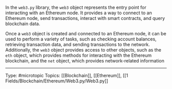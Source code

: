 In the `web3.py` library, the `web3` object represents the entry point for interacting with an Ethereum node. It provides a way to connect to an Ethereum node, send transactions, interact with smart contracts, and query blockchain data.

Once a `web3` object is created and connected to an Ethereum node, it can be used to perform a variety of tasks, such as checking account balances, retrieving transaction data, and sending transactions to the network. Additionally, the `web3` object provides access to other objects, such as the `eth` object, which provides methods for interacting with the Ethereum blockchain, and the `net` object, which provides network-related information
___
Type: #microtopic 
Topics: [[Blockchain]], [[Ethereum]], [[1 Fields/Blockchain/Ethereum/Web3.py/Web3.py]]

